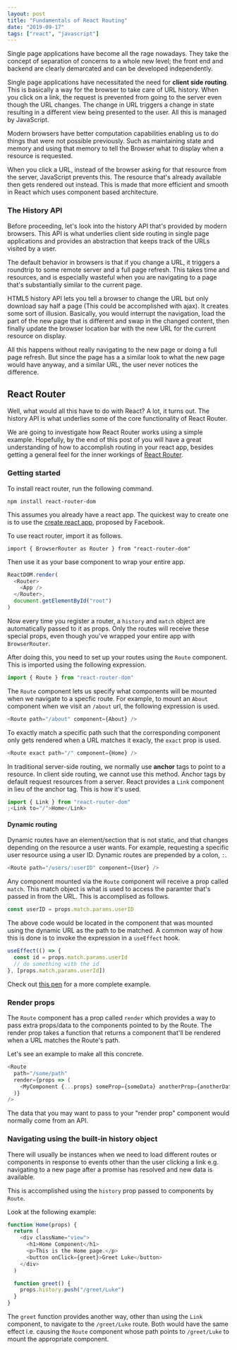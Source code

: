 ```yaml
---
layout: post
title: "Fundamentals of React Routing"
date: "2019-09-17"
tags: ["react", "javascript"]
---
```


Single page applications have become all the rage nowadays.
They take the concept of separation of
concerns to a whole new level; the front end and backend are clearly demarcated
and can be developed independently.

Single page applications have necessitated the need for **client side routing**.
This is basically a way for the browser to take care of URL history. When you
click on a link, the request is prevented from going to the server even though
the URL changes. The change in URL triggers a change in state resulting in a
different view being presented to the user. All this is managed by JavaScript.

Modern browsers have better computation capabilities enabling us to do things
that were not possible previously. Such as maintaining state and memory and
using that memory to tell the Browser what to display when a resource is
requested.

When you click a URL, instead of the browser asking for that resource from the
server, JavaScript prevents this. The resource that's already available then
gets rendered out instead. This is made that more efficient and smooth in React
which uses component based architecture.

### The History API

Before proceeding, let's look into the history API that's provided by modern
browsers. This API is what underlies client side routing in single page
applications and provides an abstraction that keeps track of the URLs visited by
a user.

The default behavior in browsers is that if you change a URL, it triggers a
roundtrip to some remote server and a full page refresh. This takes time and
resources, and is especially wasteful when you are navigating to a page that's
substantially similar to the current page.

HTML5 history API lets you tell a browser to change the URL but only download
say half a page (This could be accomplished with ajax). It creates some sort
of illusion. Basically, you would interrupt the navigation, load the part of
the new page that is different and swap in the changed content, then finally
update the browser location bar with the new URL for the current resource on
display.

All this happens without really navigating to the new page or doing a full page
refresh. But since the page has a a similar look to what the new page would have
anyway, and a similar URL, the user never notices the difference.

## React Router

Well, what would all this have to do with React? A lot, it turns out.
The history API is what underlies some of the core functionality of
React Router.

We are going to investigate how React Router works using a simple example.
Hopefully, by the end of this post of you will have a great
understanding of how to accomplish routing in your react app, besides
getting a general feel for the inner workings of
[React Router](https://reacttraining.com/react-router/web/api/Switch).

### Getting started

To install react router, run the following command.

```
npm install react-router-dom
```

This assumes you already have a react app. The quickest way to create one is to
use the [create react app](https://github.com/facebook/create-react-app),
proposed by Facebook.

To use react router, import it as follows.

```
import { BrowserRouter as Router } from "react-router-dom"
```

Then use it as your base component to wrap your entire app.

```javascript
ReactDOM.render(
  <Router>
    <App />
  </Router>,
  document.getElementById("root")
)
```

Now every time you register a router, a `history` and `match` object are
automatically passed to it as props. Only the routes will receive these special
props, even though you've wrapped your entire app with `BrowserRouter`.

After doing this, you need to set up your routes using the `Route` component.
This is imported using the following expression.

```javascript
import { Route } from "react-router-dom"
```

The `Route` component lets us specify what components will be mounted when we
navigate to a specfic route. For example, to mount an `About` component when we
visit an `/about` url, the following expression is used.

```javascript
<Route path="/about" component={About} />
```

To exactly match a specific path such that the corresponding component only
gets rendered when a URL matches it exacly, the `exact` prop is used.

```javascript
<Route exact path="/" component={Home} />
```

In traditional server-side routing, we normally use **anchor** tags to point to
a resource. In client side routing, we cannot use this method. Anchor tags by
default request resources from a server. React provides a `Link` component in
lieu of the anchor tag. This is how it's used.

```javascript
import { Link } from "react-router-dom"
;<Link to="/">Home</Link>
```

#### Dynamic routing

Dynamic routes have an element/section that is not static, and that changes
depending on the resource a user wants. For example, requesting a specific user
resource using a user ID. Dynamic routes are prepended by a colon, `:`.

```javascript
<Route path="/users/:userID" component={User} />
```

Any component mounted via the `Route` component will receive a prop called
`match`. This match object is what is used to access the paramter that's passed
in from the URL. This is accomplised as follows.

```javascript
const userID = props.match.params.userID
```

The above code would be located in the component that was mounted using the
dynamic URL as the path to be matched. A common way of how this is done is to
invoke the expression in a `useEffect` hook.

```javascript
useEffect(() => {
  const id = props.match.params.userId
  // do something with the id
}, [props.match.params.userId])
```

Check out [this pen](https://codesandbox.io/s/o4nomn5p49) for a more complete
example.

### Render props

The `Route` component has a prop called `render` which provides a way to pass
extra props/data to the components pointed to by the Route. The render prop takes a
function that returns a component that'll be rendered when a URL matches the
Route's path.

Let's see an example to make all this concrete.

```javascript
<Route
  path="/some/path"
  render={props => (
    <MyComponent {...props} someProp={someData} anotherProp={anotherData} />
  )}
/>
```

The data that you may want to pass to your "render prop" component would
normally come from an API.

### Navigating using the built-in history object

There will usually be instances when we need to load different routes or
components in response to events other than the user clicking a link e.g.
navigating to a new page after a promise has resolved and new data is available.

This is accomplished using the `history` prop passed to components by `Route`.

Look at the following example:

```javascript
function Home(props) {
  return (
    <div className="view">
      <h1>Home Component</h1>
      <p>This is the Home page.</p>
      <button onClick={greet}>Greet Luke</button>
    </div>
  )

  function greet() {
    props.history.push("/greet/Luke")
  }
}
```

The `greet` function provides another way, other than using the `Link`
component, to navigate to the `/greet/Luke` route. Both would have the same
effect i.e. causing the `Route` component whose path points to `/greet/Luke` to
mount the appropriate component.
